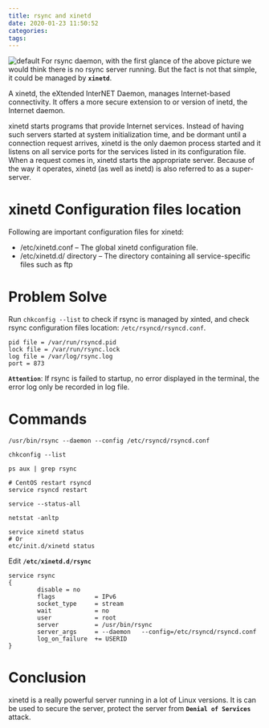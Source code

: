 ```yaml
---
title: rsync and xinetd
date: 2020-01-23 11:50:52
categories:
tags:
---
```


![default](/blog/img/rsync-error.png)
For rsync daemon, with the first glance of the above picture we would think there is no rsync server running. But the fact is not that simple, it could be managed by **`xinetd`**.


A xinetd, the eXtended InterNET Daemon, manages Internet-based connectivity. It offers a more secure extension to or version of inetd, the Internet daemon.

xinetd starts programs that provide Internet services. Instead of having such servers started at system initialization time, and be dormant until a connection request arrives, xinetd is the only daemon process started and it listens on all service ports for the services listed in its configuration file. When a request comes in, xinetd starts the appropriate server. Because of the way it operates, xinetd (as well as inetd) is also referred to as a super-server.

<!--more-->
# xinetd Configuration files location
Following are important configuration files for xinetd:

* /etc/xinetd.conf – The global xinetd configuration file.
* /etc/xinetd.d/ directory – The directory containing all service-specific files such as ftp

# Problem Solve

Run `chkconfig --list` to check if rsync is managed by xinted, and check rsync configuration files location: `/etc/rsyncd/rsyncd.conf`.

```
pid file = /var/run/rsyncd.pid
lock file = /var/run/rsync.lock
log file = /var/log/rsync.log
port = 873
```

**`Attention`**: If rsync is failed to startup, no error displayed in the terminal, the error log only be recorded in log file.

# Commands
```
/usr/bin/rsync --daemon --config /etc/rsyncd/rsyncd.conf

chkconfig --list

ps aux | grep rsync

# CentOS restart rsyncd
service rsyncd restart

service --status-all

netstat -anltp

service xinetd status
# Or
etc/init.d/xinetd status
```

Edit **`/etc/xinetd.d/rsync`**

```
service rsync
{
        disable = no
        flags           = IPv6
        socket_type     = stream
        wait            = no
        user            = root
        server          = /usr/bin/rsync
        server_args     = --daemon   --config=/etc/rsyncd/rsyncd.conf
        log_on_failure  += USERID
}
```


# Conclusion

xinetd is a really powerful server running in a lot of Linux versions. It is can be used to secure the server, protect the server from **`Denial of Services`** attack.